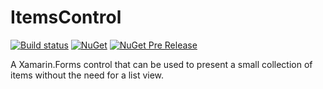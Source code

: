 # ItemsControl

[![Build status](https://ci.appveyor.com/api/projects/status/1vnc3u270h71sbyc/branch/master?svg=true)](https://ci.appveyor.com/project/mattleibow/ItemsControl/branch/master)  [![NuGet](https://img.shields.io/nuget/dt/Xamarin.Forms.Extended.ItemsControl.svg)](https://www.nuget.org/packages/Xamarin.Forms.Extended.ItemsControl)  [![NuGet Pre Release](https://img.shields.io/nuget/vpre/Xamarin.Forms.Extended.ItemsControl.svg)](https://www.nuget.org/packages/Xamarin.Forms.Extended.ItemsControl)

A Xamarin.Forms control that can be used to present a small collection of items without the need for a list view.

